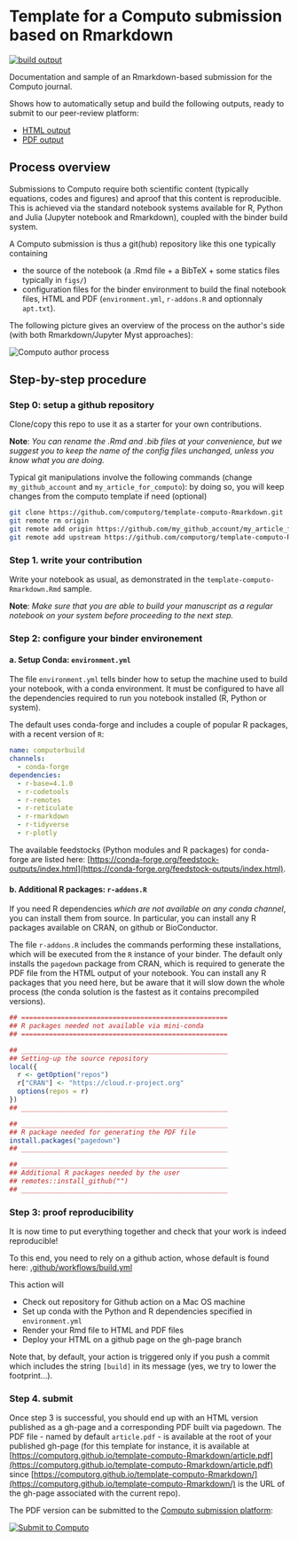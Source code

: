 
# Template for a Computo submission based on Rmarkdown

[![build output](https://github.com/computorg/template-computo-Rmarkdown/workflows/build/badge.svg)](https://computorg.github.io/template-computo-Rmarkdown/)
<!--[![Binder](https://binder.pangeo.io/badge_logo.svg)](https://mybinder.org/v2/gh/computorg/template-computo-Rmarkdown/main?urlpath=rstudio)-->

Documentation and sample of an Rmarkdown-based submission for the Computo journal.

Shows how to automatically setup and build the following outputs, ready to submit to our peer-review platform:

- [HTML output](https://computorg.github.io/template-computo-Rmarkdown/)
- [PDF output](https://computorg.github.io/template-computo-Rmarkdown/article.pdf)

## Process overview

Submissions to Computo require both scientific content (typically equations, codes and figures) and aproof that this content is reproducible. This is achieved via the standard notebook systems available for R, Python and Julia (Jupyter notebook and Rmarkdown), coupled with the binder build system. 

A Computo submission is thus a git(hub) repository like this one typically containing 

- the source of the notebook (a .Rmd file + a BibTeX + some statics files typically in `figs/`)
- configuration files for the binder environment to build the final notebook files, HTML and PDF (`environment.yml`, `r-addons.R` and optionnaly `apt.txt`). 

The following picture gives an overview of the process on the author's side (with both Rmarkdown/Jupyter Myst approaches):

![Computo author process](https://github.com/computorg/computorg.github.io/raw/source/assets/img/computo_process_authors.png)

## Step-by-step procedure

### Step 0: setup a github repository

Clone/copy this repo to use it as a starter for your own contributions.

**Note**: _You can rename the .Rmd and .bib files at your convenience, but we suggest you to keep the name of the config files unchanged, unless you know what you are doing._

Typical git manipulations involve the following commands (change `my_github_account` and `my_article_for_computo`): by doing so, you will keep changes from the computo template if need (optional)

``` bash
git clone https://github.com/computorg/template-computo-Rmarkdown.git
git remote rm origin
git remote add origin https://github.com/my_github_account/my_article_for_computo.git
git remote add upstream https://github.com/computorg/template-computo-Rmarkdown
```

### Step 1. write your contribution 

Write your notebook as usual, as demonstrated in the `template-computo-Rmarkdown.Rmd` sample.

**Note**: _Make sure that you are able to build your manuscript as a regular notebook on your system before proceeding to the next step._

### Step 2: configure your binder environement

#### a. Setup Conda: `environment.yml`

The file `environment.yml` tells binder how to setup the machine used to build your notebook, with a conda environment. It must be configured to have all the dependencies required to run you notebook installed (R, Python or system).

The default uses conda-forge and includes a couple of popular R packages, with a recent version of `R`:

``` yaml
name: computorbuild
channels:
  - conda-forge
dependencies:
  - r-base=4.1.0
  - r-codetools
  - r-remotes
  - r-reticulate
  - r-rmarkdown
  - r-tidyverse
  - r-plotly
```

The available feedstocks (Python modules and R packages) for conda-forge are listed here: [https://conda-forge.org/feedstock-outputs/index.html](https://conda-forge.org/feedstock-outputs/index.html).

#### b. Additional R packages: `r-addons.R`

If you need R dependencies _which are not available on any conda channel_, you can install them from source. In particular, you can install any R packages available on CRAN, on github or BioConductor. 

The file `r-addons.R` includes the commands performing these installations, which will be executed from the `R` instance of your binder. The default only installs the `pagedown` package from CRAN, which is required to generate the PDF file from the HTML output of your notebook. You can install any R packages that you need here, but be aware that it will slow down the whole process (the conda solution is the fastest as it contains precompiled versions).

```r
## ====================================================
## R packages needed not available via mini-conda
## ====================================================

## ____________________________________________________
## Setting-up the source repository
local({
  r <- getOption("repos")
  r["CRAN"] <- "https://cloud.r-project.org"
  options(repos = r)
})
## ____________________________________________________

## ____________________________________________________
## R package needed for generating the PDF file
install.packages("pagedown")
## ____________________________________________________

## ____________________________________________________
## Additional R packages needed by the user
## remotes::install_github("")
## ____________________________________________________
```

### Step 3: proof reproducibility

It is now time to put everything together and check that your work is indeed reproducible! 

To this end, you need to rely on a github action, whose default is found here: [.github/workflows/build.yml](https://github.com/computorg/template-computo-Rmarkdown/blob/main/.github/workflows/build.yml)

This action will

- Check out repository for Github action on a Mac OS machine
- Set up conda with the Python and R dependencies specified in `environment.yml`
- Render your Rmd file to HTML and PDF files
- Deploy your HTML on a github page on the gh-page branch

Note that, by default, your action is triggered only if you push a commit which includes the string `[build]` in its message (yes, we try to lower the footprint...).

### Step 4. submit

Once step 3 is successful, you should end up with an HTML version published as a gh-page and a corresponding PDF built via pagedown. The PDF file - named by default `article.pdf` - is available at the root of your published gh-page (for this template for instance, it is available at [https://computorg.github.io/template-computo-Rmarkdown/article.pdf](https://computorg.github.io/template-computo-Rmarkdown/article.pdf) since [https://computorg.github.io/template-computo-Rmarkdown/](https://computorg.github.io/template-computo-Rmarkdown/) is the URL of the gh-page associated with the current repo).

The PDF version can be submitted to the [Computo submission platform](https://computo.scholasticahq.com/):

<div id="scholastica-submission-button" style="margin-top: 10px; margin-bottom: 10px;"><a href="https://computo.scholasticahq.com/for-authors" style="outline: none; border: none;"><img style="outline: none; border: none;" src="https://s3.amazonaws.com/docs.scholastica/law-review-submission-button/submit_via_scholastica.png" alt="Submit to Computo"></a></div>
